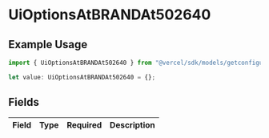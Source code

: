 # UiOptionsAtBRANDAt502640

## Example Usage

```typescript
import { UiOptionsAtBRANDAt502640 } from "@vercel/sdk/models/getconfigurationproductsop.js";

let value: UiOptionsAtBRANDAt502640 = {};
```

## Fields

| Field       | Type        | Required    | Description |
| ----------- | ----------- | ----------- | ----------- |